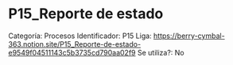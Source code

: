 # P15_Reporte de estado

Categoría: Procesos
Identificador: P15
Liga: https://berry-cymbal-363.notion.site/P15_Reporte-de-estado-e9549f04511143c5b3735cd790aa02f9
Se utiliza?: No